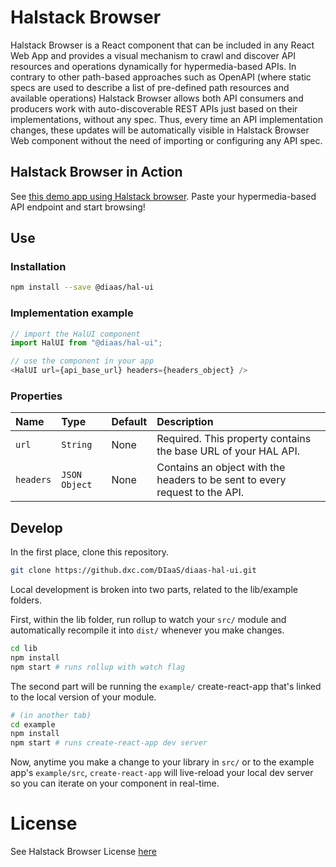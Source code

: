 # Halstack Browser
Halstack Browser is a React component that can be included in any React Web App and provides a visual mechanism to crawl and discover API resources and operations dynamically for hypermedia-based APIs. In contrary to other path-based approaches such as OpenAPI (where static specs are used to describe a list of pre-defined path resources and available operations) Halstack Browser allows both API consumers and producers work with auto-discoverable REST APIs just based on their implementations, without any spec. Thus, every time an API implementation changes, these updates will be automatically visible in Halstack Browser Web component without the need of importing or configuring any API spec.

## Halstack Browser in Action

See [this demo app using Halstack browser](https://hal.us.insurance.dxc.com/). Paste your hypermedia-based API endpoint and start browsing!

## Use
### Installation

```sh
npm install --save @diaas/hal-ui
```
### Implementation example

```js
// import the HalUI component
import HalUI from "@diaas/hal-ui";

// use the component in your app
<HalUI url={api_base_url} headers={headers_object} />
```
### Properties
| Name      | Type          | Default | Description                                                                 |
| :-------- | :------------ | :------ | :-------------------------------------------------------------------------- |
| `url`     | `String`      | None    | Required. This property contains the base URL of your HAL API.              |
| `headers` | `JSON Object` | None    | Contains an object with the headers to be sent to every request to the API. |

## Develop
In the first place, clone this repository.
```bash
git clone https://github.dxc.com/DIaaS/diaas-hal-ui.git
```
Local development is broken into two parts, related to the lib/example folders.

First, within the lib folder, run rollup to watch your `src/` module and automatically recompile it into `dist/` whenever you make changes.

```bash
cd lib
npm install
npm start # runs rollup with watch flag
```

The second part will be running the `example/` create-react-app that's linked to the local version of your module.

```bash
# (in another tab)
cd example
npm install
npm start # runs create-react-app dev server
```

Now, anytime you make a change to your library in `src/` or to the example app's `example/src`, `create-react-app` will live-reload your local dev server so you can iterate on your component in real-time.

# License
See Halstack Browser License [here](./LICENSE)
